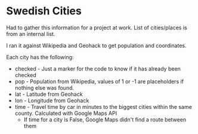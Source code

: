 # Swedish Cities

Had to gather this information for a project at work.
List of cities/places is from an internal list.

I ran it against Wikipedia and Geohack to get population and coordinates.

Each city has the following:
* checked - Just a marker for the code to know if it has already been checked
* pop - Population from Wikipedia, values of 1 or -1 are placeholders if nothing else was found.
* lat - Latitude from Geohack
* lon - Longitude from Geohack
* time - Travel time by car in minutes to the biggest cities within the same county. Calculated with Google Maps API
  * If time for a city is False, Google Maps didn't find a route between them
